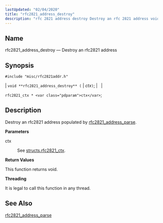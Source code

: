 ```yaml
---
lastUpdated: "02/04/2020"
title: "rfc2821_address_destroy"
description: "rfc 2821 address destroy Destroy an rfc 2821 address void rfc 2821 address destroy ctx rfc 2821 ctx ctx Destroy an rfc 2821 address populated by rfc 2821 address parse ctx See structs rfc 2821 ctx This function returns void It is legal to call this function in any thread..."
---
```


<a name="apis.rfc2821_address_destroy"></a> 
## Name

rfc2821_address_destroy — Destroy an rfc2821 address

## Synopsis

`#include "misc/rfc2821addr.h"`

| `void **rfc2821_address_destroy** (` | <var class="pdparam">ctx</var>`)`; |   |

`rfc2821_ctx * <var class="pdparam">ctx</var>`;<a name="idp58494816"></a> 
## Description

Destroy an rfc2821 address populated by [rfc2821_address_parse](/momentum/3/3-api/apis-rfc-2821-address-parse).

**<a name="idp58496768"></a> Parameters**

<dl class="variablelist">

<dt>ctx</dt>

<dd>

See [structs.rfc2821_ctx](/momentum/3/3-api/structs-rfc-2821-ctx).

</dd>

</dl>

**<a name="idp58500192"></a> Return Values**

This function returns void.

**<a name="idp58501104"></a> Threading**

It is legal to call this function in any thread.

<a name="idp58502528"></a> 
## See Also

[rfc2821_address_parse](/momentum/3/3-api/apis-rfc-2821-address-parse)